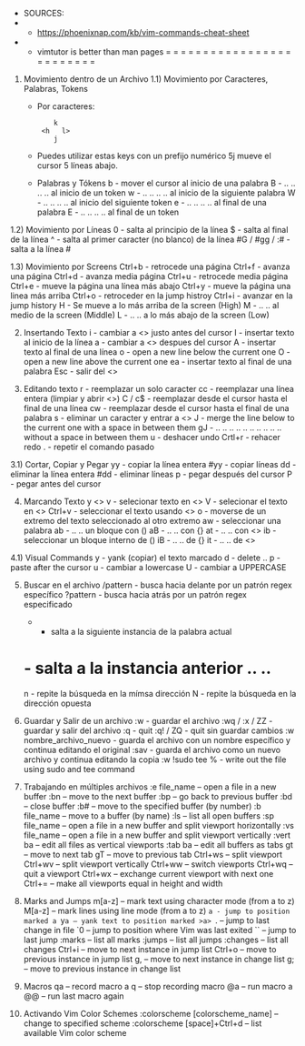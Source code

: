 * SOURCES: 
* * https://phoenixnap.com/kb/vim-commands-cheat-sheet
* * vimtutor is better than man pages
=   =   =   =   =   =   =   =   =   =   =   =   =   =   =   =   =   =   =   =   =   =   =   =   =
1) Movimiento dentro de un Archivo
1.1) Movimiento por Caracteres, Palabras, Tokens
    - Por caracteres:

              k 
           <h   l>
              j

    - Puedes utilizar estas keys con un prefijo numérico
            5j mueve el cursor 5 líneas abajo.

    - Palabras y Tókens
        b - mover el cursor al inicio de una palabra
        B - ..  ..  ..  ..  al inicio de un token
        w - ..  ..  ..  ..  al inicio de la siguiente palabra
        W - ..  ..  ..  ..  al inicio del siguiente token
        e - ..  ..  ..  ..  al final de una palabra
        E - ..  ..  ..  ..  al final de un token

1.2) Movimiento por Líneas
    0 - salta al principio de la línea
    $ - salta al final de la línea
    ^ - salta al primer caracter (no blanco) de la línea
    #G / #gg / :# - salta a la línea #

1.3) Movimiento por Screens
    Ctrl+b - retrocede una página
    Ctrl+f - avanza una página
    Ctrl+d - avanza media página
    Ctrl+u - retrocede media página
    Ctrl+e - mueve la página una línea más abajo
    Ctrl+y - mueve la página una linea más arriba
    Ctrl+o - retroceder en la jump histroy
    Ctrl+i - avanzar en la jump history
    H - Se mueve a lo más arriba de la screen (High)
    M - ..  ..   al medio de la screen (Middle)
    L - ..  ..   a lo más abajo de la screen (Low)

2) Insertando Texto
    i - cambiar a <<insert mode>> justo antes del cursor 
    I - insertar texto al inicio de la línea
    a - cambiar a <<insert mode>> despues del cursor
    A - insertar texto al final de una línea
    o - open a new line below the current one
    O - open a new line above the current one 
    ea - insertar texto al final de una palabra
    Esc - salir del <<insert mode>>

3) Editando texto
    r - reemplazar un solo caracter
    cc - reemplazar una línea entera (limpiar y abrir <<insert mode>>)
    C / c$ - reemplazar desde el cursor hasta el final de una línea
    cw - reemplazar desde el cursor hasta el final de una palabra
    s - eliminar un caracter y entrar a <<insert mode>>
    J - merge the line below to the current one with a space in between them
    gJ - .. ..  ..  ..  ..  ..  ..  ..  ..  ..  without a space in between them
    u - deshacer undo
    Crtl+r - rehacer redo
    . - repetir el comando pasado

3.1) Cortar, Copiar y Pegar
    yy - copiar la línea entera
    #yy - copiar líneas
    dd - eliminar la línea entera
    #dd - eliminar líneas
    p - pegar después del cursor
    P - pegar antes del cursor

4) Marcando Texto y <<visual mode>>
    v - selecionar texto en <<character mode>>
    V - selecionar el texto en <<line mode>>
    Ctrl+v - seleccionar el texto usando <<block mode>>
    o - moverse de un extremo del texto seleccionado al otro extremo
    aw - seleccionar una palabra
    ab - .. ..  un bloque con ()
    aB - .. ..  con {}
    at - .. ..  con <>
    ib - seleccionar un bloque interno de ()
    iB - .. ..  de {}
    it - .. ..  de <>

4.1) Visual Commands
    y - yank (copiar) el texto marcado
    d - delete ..
    p - paste after the cursor
    u - cambiar a lowercase
    U - cambiar a UPPERCASE

5) Buscar en el archivo
    /pattern - busca hacia delante por un patrón regex específico
    ?pattern - busca hacia atrás por un patrón regex especificado
    * - salta a la siguiente instancia de la palabra actual
    # - salta a la instancia anterior .. .. 
    n - repite la búsqueda en la mímsa dirección
    N - repite la búsqueda en la dirección opuesta

6) Guardar y Salir de un archivo
    :w - guardar el archivo
    :wq / :x / ZZ - guardar y salir del archivo
    :q - quit
    :q! / ZQ - quit sin guardar cambios
    :w nombre_archivo_nuevo - guarda el archivo con un nombre específico y continua editando el
                              original
    :sav - guarda el archivo como un nuevo archivo y continua editando la copia
    :w !sudo tee % - write out the file using sudo and tee command

7) Trabajando en múltiples archivos
    :e file_name  – open a file in a new buffer
    :bn  – move to the next buffer
    :bp – go back to previous buffer
    :bd  – close buffer
    :b#  – move to the specified buffer (by number)
    :b file_name – move to a buffer (by name)
    :ls – list all open buffers
    :sp file_name  – open a file in a new buffer and split viewport horizontally
    :vs file_name  – open a file in a new buffer and split viewport vertically
    :vert ba  – edit all files as vertical viewports
    :tab ba  – edit all buffers as tabs
    gt – move to next tab
    gT – move to previous tab
    Ctrl+ws – split viewport
    Ctrl+wv – split viewport vertically
    Ctrl+ww – switch viewports
    Ctrl+wq – quit a viewport
    Ctrl+wx – exchange current viewport with next one
    Ctrl+= – make all viewports equal in height and width

8) Marks and Jumps
    m[a-z] – mark text using character mode (from a to z)
    M[a-z] – mark lines using line mode (from a to z)
    `a - jump to position marked a
    `y`a – yank text to position marked >a>
    `. – jump to last change in file
    `0 – jump to position where Vim was last exited
    `` – jump to last jump
    :marks – list all marks
    :jumps – list all jumps
    :changes – list all changes
    Ctrl+i – move to next instance in jump list
    Ctrl+o – move to previous instance in jump list
    g, – move to next instance in change list
    g; – move to previous instance in change list

9) Macros
    qa  – record macro a
    q  – stop recording macro
    @a  – run macro a
    @@  – run last macro again

10) Activando Vim Color Schemes
    :colorscheme [colorscheme_name]  – change to specified scheme
    :colorscheme [space]+Ctrl+d – list available Vim color scheme
